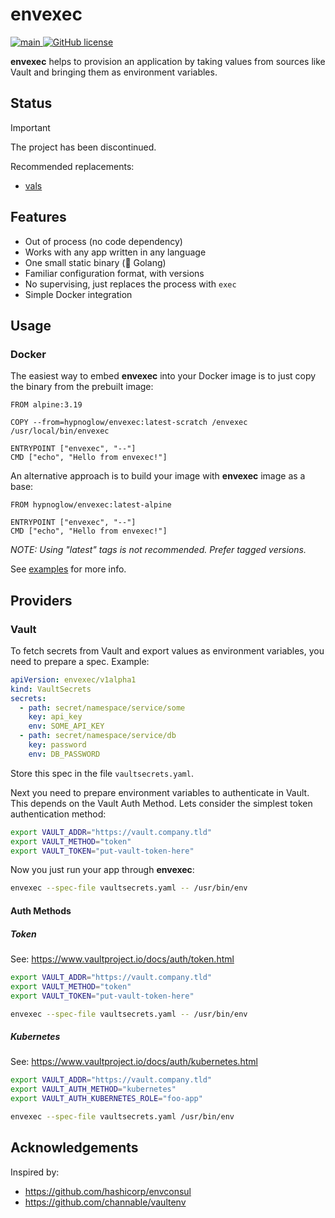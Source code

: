 # envexec

<p align="left">
  <a href="https://github.com/hypnoglow/envexec/actions/workflows/main.yml" target="_blank">
    <img src="https://github.com/hypnoglow/envexec/actions/workflows/main.yml/badge.svg?branch=main&event=push" alt="main">
  </a>
  <a href="https://github.com/hypnoglow/envexec/blob/main/LICENSE" target="_blank">
    <img src="https://img.shields.io/github/license/hypnoglow/envexec.svg" alt="GitHub license">
  </a>
</p>

**envexec** helps to provision an application by taking values from
sources like Vault and bringing them as environment variables.

## Status

> [!IMPORTANT]
> The project has been discontinued.
>
> Recommended replacements: 
> - [vals](https://github.com/helmfile/vals)

## Features

- Out of process (no code dependency)
- Works with any app written in any language
- One small static binary (💙 Golang)
- Familiar configuration format, with versions
- No supervising, just replaces the process with `exec`
- Simple Docker integration

## Usage

### Docker

The easiest way to embed **envexec** into your Docker image is to just
copy the binary from the prebuilt image:

```docker
FROM alpine:3.19

COPY --from=hypnoglow/envexec:latest-scratch /envexec /usr/local/bin/envexec

ENTRYPOINT ["envexec", "--"]
CMD ["echo", "Hello from envexec!"]
```

An alternative approach is to build your image with **envexec** image
as a base:

```
FROM hypnoglow/envexec:latest-alpine

ENTRYPOINT ["envexec", "--"]
CMD ["echo", "Hello from envexec!"]
```

*NOTE: Using "latest" tags is not recommended. Prefer tagged versions.*

See [examples](_examples/docker/) for more info.

## Providers

### Vault

To fetch secrets from Vault and export values as environment
variables, you need to prepare a spec. Example:

```yaml
apiVersion: envexec/v1alpha1
kind: VaultSecrets
secrets:
  - path: secret/namespace/service/some
    key: api_key
    env: SOME_API_KEY
  - path: secret/namespace/service/db
    key: password
    env: DB_PASSWORD
```

Store this spec in the file `vaultsecrets.yaml`.

Next you need to prepare environment variables to authenticate
in Vault. This depends on the Vault Auth Method. Lets consider the
simplest token authentication method:

```bash
export VAULT_ADDR="https://vault.company.tld"
export VAULT_METHOD="token"
export VAULT_TOKEN="put-vault-token-here"
```

Now you just run your app through **envexec**:

```bash
envexec --spec-file vaultsecrets.yaml -- /usr/bin/env
```

#### Auth Methods

##### Token

See: https://www.vaultproject.io/docs/auth/token.html

```bash
export VAULT_ADDR="https://vault.company.tld"
export VAULT_METHOD="token"
export VAULT_TOKEN="put-vault-token-here"

envexec --spec-file vaultsecrets.yaml -- /usr/bin/env
```

##### Kubernetes

See: https://www.vaultproject.io/docs/auth/kubernetes.html

```bash
export VAULT_ADDR="https://vault.company.tld"
export VAULT_AUTH_METHOD="kubernetes"
export VAULT_AUTH_KUBERNETES_ROLE="foo-app"

envexec --spec-file vaultsecrets.yaml /usr/bin/env
```

## Acknowledgements

Inspired by:

- https://github.com/hashicorp/envconsul
- https://github.com/channable/vaultenv
